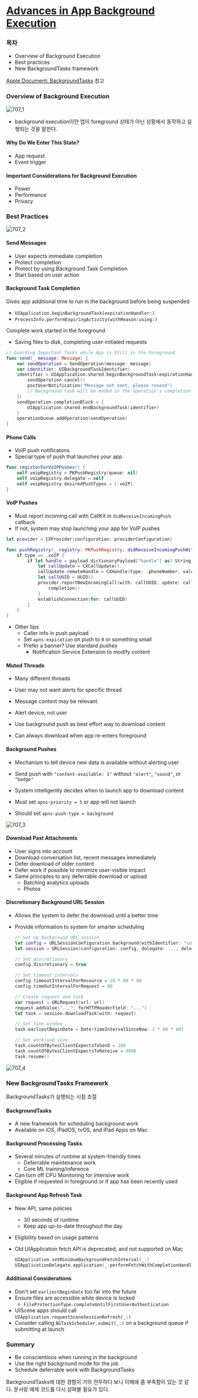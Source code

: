 # [Advances in App Background Execution](https://developer.apple.com/videos/play/wwdc2019/707/)

### 목차

* Overview of Background Execution
* Best practices
* New BackgroundTasks framework



[Apple Document: BackgroundTasks](https://developer.apple.com/documentation/backgroundtasks) 참고

### Overview of Background Execution

![707_1](image/707_1.png)

* background execution이란 앱이 foreground 상태가 아닌 상황에서 동작하고 실행되는 것을 말한다.

#### Why Do We Enter This State?

* App request
* Event trigger

#### Important Considerations for Background Execution

* Power
* Performance
* Privacy



### Best Practices

![707_2](image/707_2.png)

#### Send Messages

* User expects immediate completion
* Protect completion
* Protect by using Background Task Completion
* Start based on user action



#### Background Task Completion

Gives app additional time to run in the background before being suspended

* `UIApplication.beginBackgroundTask(expirationHandler:)`
* `ProcessInfo.performExpiringActivity(withReason:using:)`

Complete work started in the foreground

* Saving files to disk, completing user-initiated requests

```swift
// Guarding Important Tasks while App is Still in the Foreground
func send(_ message: Message) {
    var sendOperation = SendOperation(message: message)
    var identifier: UIBackgroundTaskIdentifier!
    identifier = UIApplication.shared.beginBackgroundTask(expirationHandler: {
        sendOperation.cancel()
        postUserNotification("Message not sent, please resend")
        // Background task will be ended in the operation's completion block below
    })
    sendOperation.completionBlock = {
        UIApplication.shared.endBackgroundTask(identifier)
    }
    operationQueue.addOperation(sendOperation)
}
```



#### Phone Calls

* VoIP push notificatons
* Special type of push that launches your app

```swift
func registerForVoIPPushes() {
    self.voipRegistry = PKPushRegistry(queue: nil)
    self.voipRegistry.delegate = self
    self.voipRegistry.desiredPushTypes = [.voIP]
}
```



#### VoIP Pushes

* Must report incoming call with CallKit in `didReceiveIncomingPush` callback
* If not, system may stop launching your app for VoIP pushes

```swift
let provider = CXProvider(configuration: providerConfiguration)

func pushRegistry(_ registry: PKPushRegistry, didReceiveIncomingPushWith payload: PKPushPayload, for type: PKPushType, completion: @escaping () -> Void) {
    if type == .voIP {
        if let handle = payload.dictionaryPayload["handle"] as? String {
            let callUpdate = CXCallUpdate()
            callUpdate.remoteHandle = CXHandle(type: .phoneNumber, value: handle)
            let callUUID = UUID()
            provider.reportNewIncomingCall(with: callUUID, update: callUpdate) { _ in
                completion()
            }
            establishConnection(for: callUUID)
        }
    }
}
```

* Other tips
  * Caller info in push payload
  * Set `apns-expiration` on push to `0` or something small
  * Prefer a banner? Use standard pushes
    * Notification Service Extension to modify content



#### Muted Threads

* Many different threads
* User may not want alerts for specific thread
* Message content may be relevant
* Alert device, not user
* Use background push as best effort way to download content

* Can always download when app re-enters foreground



#### Background Pushes

* Mechanism to tell device new data is available without alerting user

* Send push with `"content-available: 1"` without `"alert"`, `"sound"`, or `"badge"`

* System intelligently decides when to launch app to download content

* Must set `apns-priority = 5` or app will not launch
* Should set `apns-push-type = background`

![707_3](image/707_3.png)

#### Download Past Attachments

* User signs into account
* Download conversation list, recent messages immediately
* Defer download of older content
* Defer work if possible to minimize user-visible impact
* Same principles to any deferrable download or upload
  * Batching analytics uploads
  * Photos



#### Discretionary Background URL Session

* Allows the system to defer the download until a better time

* Provide information to system for smarter scheduling

  ```swift
  // Set up background URL session
  let config = URLSessionConfiguration.background(withIdentifier: "com.app.attachments")
  let session = URLSession(configuration: config, delegate: ..., delegateQueue: ...)
  
  // Set discretionary
  config.discretionary = true
  
  // Set timeout intervals
  config.timeoutIntervalForResource = 24 * 60 * 60
  config.timeOutIntervalForRequest = 60
  
  // Create request and task
  var request = URLRequest(url: url)
  request.addValue("...", forHTTPHeaderField: "...")
  let task = session.downloadTask(with: request)
  
  // Set time window
  task.earliestBeginDate = Date(timeIntervalSinceNow: 2 * 60 * 60)
  
  // Set workload size
  task.countOfBytesClientExpectsToSend = 160
  task.countOfBytesClientExpectsToReceive = 4096
  task.resume()
  ```

![707_4](image/707_4.png)



### New BackgroundTasks Framework

BackgroundTasks가 실행되는 시점 조절

#### BackgroundTasks

* A new framework for scheduling background work
* Available on iOS, iPadOS, tvOS, and iPad Apps on Mac



#### Background Processing Tasks

* Several minutes of runtime at system-friendly times
  * Deferrable maintenance work
  * Core ML training/inference
* Can turn off CPU Monitoring for intensive work
* Eligible if requested in foreground or if app has been recently used



#### Background App Refresh Task

* New API, same policies

  * 30 seconds of runtime
  * Keep app up-to-date throughout the day

* Eligibility based on usage patterns

* Old UIApplication fetch API is deprecated, and not supported on Mac

  ```swift
  UIApplication.setMinimumBackgroundFetchInterval(_:)
  UIApplicationDelegate.application(_:performFetchWithCompletionHandler:)
  ```



#### Additional Considerations

* Don't set `earliestBeginDate` too far into the future
* Ensure files are accessible while device is locked
  * `FileProtectionType.completeUntilFirstUserAuthentication`
* UIScene apps should call `UIApplication.requestSceneSessionRefresh(_:)`
* Consider calling `BGTaskScheduler.submit(_:)` on a background queue if submitting at launch



### Summary

* Be conscientious when running in the background
* Use the right background mode for the job
* Schedule deferrable work with BackgroundTasks



BackgroundTasks에 대한 경험이 거의 전무하다 보니 이해에 좀 부족함이 있는 것 같다. 문서랑 예제 코드를 다시 살펴볼 필요가 있다.